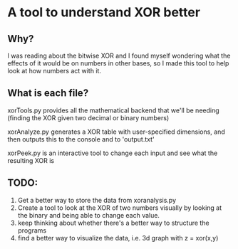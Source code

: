 A tool to understand XOR better
===================
Why?
----------------

I was reading about the bitwise XOR and I found myself wondering what the effects of it would be on numbers in other bases, so I made this tool to help look at how numbers act with it.

What is each file?
----------------

xorTools.py provides all the mathematical backend that we'll be needing (finding the XOR given two decimal or binary numbers)

xorAnalyze.py generates a XOR table with user-specified dimensions, and then outputs this to the console and to 'output.txt'

xorPeek.py is an interactive tool to change each input and see what the resulting XOR is

TODO:
-----------------------
1. Get a better way to store the data from xoranalysis.py
2. Create a tool to look at the XOR of two numbers visually by looking at the binary and being able to change each value. 
3. keep thinking about whether there's a better way to structure the programs
4. find a better way to visualize the data, i.e. 3d graph with z = xor(x,y)
